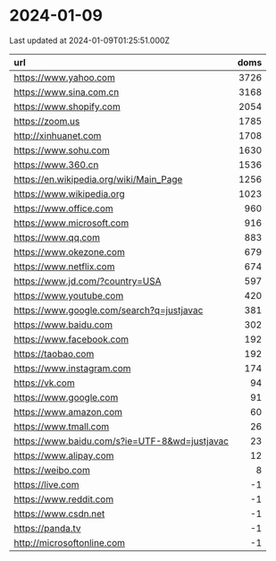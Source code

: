 # 2024-01-09

<!-- BEGIN -->
Last updated at 2024-01-09T01:25:51.000Z

url | doms
:- | -:
https://www.yahoo.com | 3726
https://www.sina.com.cn | 3168
https://www.shopify.com | 2054
https://zoom.us | 1785
http://xinhuanet.com | 1708
https://www.sohu.com | 1630
https://www.360.cn | 1536
https://en.wikipedia.org/wiki/Main_Page | 1256
https://www.wikipedia.org | 1023
https://www.office.com | 960
https://www.microsoft.com | 916
https://www.qq.com | 883
https://www.okezone.com | 679
https://www.netflix.com | 674
https://www.jd.com/?country=USA | 597
https://www.youtube.com | 420
https://www.google.com/search?q=justjavac | 381
https://www.baidu.com | 302
https://www.facebook.com | 192
https://taobao.com | 192
https://www.instagram.com | 174
https://vk.com | 94
https://www.google.com | 91
https://www.amazon.com | 60
https://www.tmall.com | 26
https://www.baidu.com/s?ie=UTF-8&wd=justjavac | 23
https://www.alipay.com | 12
https://weibo.com | 8
https://live.com | -1
https://www.reddit.com | -1
https://www.csdn.net | -1
https://panda.tv | -1
http://microsoftonline.com | -1
<!-- END -->
